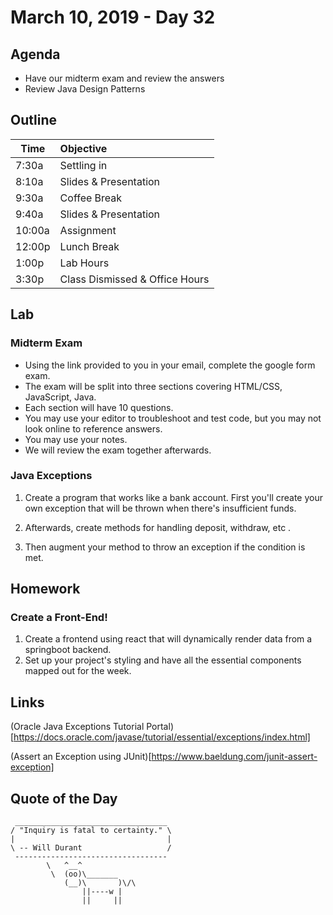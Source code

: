 # March 10, 2019 - Day 32


## Agenda

- Have our midterm exam and review the answers
- Review Java Design Patterns 


## Outline

| Time   | Objective                        |
| -------|:---------------------------------|
| 7:30a  | Settling in                      |
| 8:10a  | Slides & Presentation            |
| 9:30a  | Coffee Break                     |
| 9:40a  | Slides & Presentation            |
| 10:00a | Assignment                       |
| 12:00p | Lunch Break                      |
| 1:00p  | Lab Hours                        |
| 3:30p  | Class Dismissed & Office Hours   |

## Lab

### Midterm Exam

- Using the link provided to you in your email, complete the google form exam.
- The exam will be split into three sections covering HTML/CSS, JavaScript, Java. 
- Each section will have 10 questions. 
- You may use your editor to troubleshoot and test code, but you may not look online to reference answers. 
- You may use your notes.
- We will review the exam together afterwards. 

### Java Exceptions

1. Create a program that works like a bank account. First you'll create your own exception that will be thrown when there's insufficient funds. 

2. Afterwards, create methods for handling deposit, withdraw, etc . 

3. Then augment your method to throw an exception if the condition is met. 

## Homework

### Create a Front-End!

1. Create a frontend using react that will dynamically render data from a springboot backend.
2. Set up your project's styling and have all the essential components mapped out for the week.  

## Links

(Oracle Java Exceptions Tutorial Portal)[https://docs.oracle.com/javase/tutorial/essential/exceptions/index.html]

(Assert an Exception using JUnit)[https://www.baeldung.com/junit-assert-exception]

## Quote of the Day 
```
 __________________________________
/ "Inquiry is fatal to certainty." \
|                                  |
\ -- Will Durant                   /
 ----------------------------------
        \   ^__^
         \  (oo)\_______
            (__)\       )\/\
                ||----w |
                ||     ||


```
